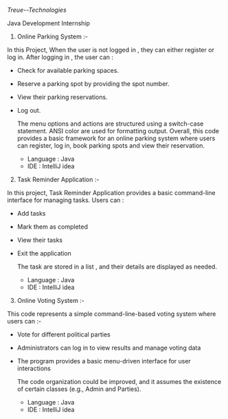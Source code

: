 *Treue--Technologies*

Java Development Internship

1) Online Parking System :-
   
 In this Project, When the user is not logged in , they can either register or log in. After logging in , the user can :
* Check for available parking spaces.
* Reserve a parking spot by providing the spot number.
* View their parking reservations.
* Log out.

  The menu options and actions are structured using a switch-case statement. ANSI color are used for formatting output. Overall, this code provides a basic framework for an online parking system where users can register, log in, book 
  parking spots and view their reservation.
  
  * Language : Java
  * IDE : IntelliJ idea

2)  Task Reminder Application :-

  In this project, Task Reminder Application provides a basic command-line interface for managing tasks. Users can :
* Add tasks
* Mark them as completed 
* View their tasks 
* Exit the application
  
  The task are stored in a list , and their details are displayed as needed.
  
   * Language : Java
   * IDE : IntelliJ idea

3) Online Voting System :-
   
  This code represents a simple command-line-based voting system where users can :-
* Vote for different political parties
* Administrators can log in to view results and manage voting data
* The program provides a basic menu-driven interface for user interactions
  
  The code organization could be improved, and it assumes the existence of certain classes (e.g., Admin and Parties).
  
   * Language : Java
   * IDE : IntelliJ idea

